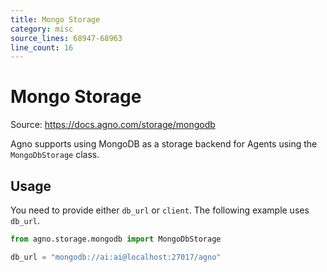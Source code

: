 ```yaml
---
title: Mongo Storage
category: misc
source_lines: 68947-68963
line_count: 16
---
```


# Mongo Storage
Source: https://docs.agno.com/storage/mongodb



Agno supports using MongoDB as a storage backend for Agents using the `MongoDbStorage` class.

## Usage

You need to provide either `db_url` or `client`. The following example uses `db_url`.

```python mongodb_storage_for_agent.py
from agno.storage.mongodb import MongoDbStorage

db_url = "mongodb://ai:ai@localhost:27017/agno"

